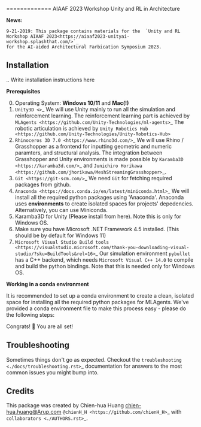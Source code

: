 =============
AIAAF 2023 Workshop Unity and RL in Architecture


**News:**

    9-21-2019: This package contains materials for the  `Unity and RL Workshop AIAAF 2023<https://aiaaf2023-unityai-workshop.splashthat.com/>`_
    for the AI-aided Architectural Farbication Symposium 2023.

Installation
------------

.. Write installation instructions here

**Prerequisites**

0. Operating System:
    **Windows 10/11** and **Mac(!)**
1. `Unity3D <>`_
    We will use Unity mainly to run all the simulation and reinforcement learning. The reinforcement learning part is achieved by `MLAgents <https://github.com/Unity-Technologies/ml-agents>`_
    The robotic articulation is achieved by `Unity Robotics Hub <https://github.com/Unity-Technologies/Unity-Robotics-Hub>`
1. `Rhinoceros 3D 7.0 <https://www.rhino3d.com/>`_
    We will use Rhino / Grasshopper as a frontend for inputting
    geometric and numeric paramters, and structural analysis. The integration between Grasshopper and Unity
    environments is made possible by `Karamba3D <https://karamba3d.com/>`_
    and `Junichiro Horikawa <https://github.com/jhorikawa/MeshStreamingGrasshopper>`_.
2. `Git <https://git-scm.com/>`_
    We need ``Git`` for fetching required packages from github.
3. `Anaconda <https://docs.conda.io/en/latest/miniconda.html>`_
    We will install all the required python packages using
    'Anaconda'. Anaconda uses
    **environments** to create isolated spaces for projects'
    depedencies. Alternatively, you can use Miniconda.
4. Karamba3D for Unity (Please install from here). Note this is only for Windows OS.
5. Make sure you have Microsoft .NET Framework 4.5 installed. (This should be by default for Windows 11)
6. `Microsoft Visual Studio Build tools <https://visualstudio.microsoft.com/thank-you-downloading-visual-studio/?sku=BuildTools&rel=16>`_
    Our simulation environment ``pybullet`` has a C++ backend, which needs
    ``Microsoft Visual C++ 14.0`` to compile and build the python bindings. Note that this is needed only for Windows OS.

**Working in a conda environment**

It is recommended to set up a conda environment to create a clean, isolated space for
installing all the required python packages for MLAgents. We've provided a conda environment file
to make this process easy - please do the following steps:


Congrats! 🎉 You are all set!

Troubleshooting
---------------

Sometimes things don't go as expected. Checkout the `troubleshooting <./docs/troubleshooting.rst>`_ documentation for answers to the most common issues you might bump into.

Credits
-------

This package was created by Chien-hua Huang <chien-hua.huang@Arup.com> `@chienH_H <https://github.com/chienH_H>`_
with `collaborators <./AUTHORS.rst>`_.
